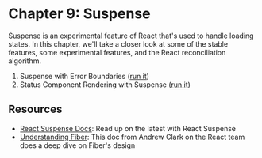 # Chapter 9: Suspense

Suspense is an experimental feature of React that's used to handle loading states. In this chapter, we'll take a closer look at some of the stable features, some experimental features, and the React reconciliation algorithm.

1. Suspense with Error Boundaries ([run it](https://codesandbox.io/s/cool-glade-xg1cm?file=/src/Main.js))
2. Status Component Rendering with Suspense ([run it](https://codesandbox.io/s/stupefied-fast-ortev?file=/src/App.js))

## Resources

- [React Suspense Docs](https://reactjs.org/docs/concurrent-mode-suspense.html): Read up on the latest with React Suspense
- [Understanding Fiber](https://github.com/acdlite/react-fiber-architecture): This doc from Andrew Clark on the React team does a deep dive on Fiber's design
